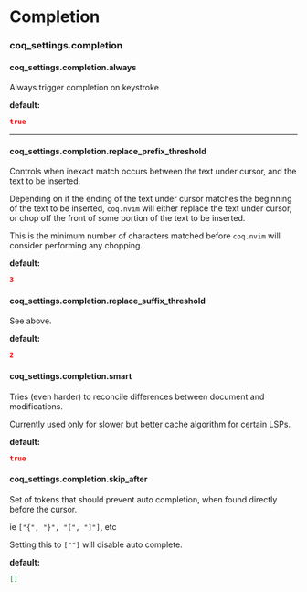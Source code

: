 # Completion

### coq_settings.completion

#### coq_settings.completion.always

Always trigger completion on keystroke

**default:**

```json
true
```

---

#### coq_settings.completion.replace_prefix_threshold

Controls when inexact match occurs between the text under cursor, and the text to be inserted.

Depending on if the ending of the text under cursor matches the beginning of the text to be inserted, `coq.nvim` will either replace the text under cursor, or chop off the front of some portion of the text to be inserted.

This is the minimum number of characters matched before `coq.nvim` will consider performing any chopping.

**default:**

```json
3
```

#### coq_settings.completion.replace_suffix_threshold

See above.

**default:**

```json
2
```

#### coq_settings.completion.smart

Tries (even harder) to reconcile differences between document and modifications.

Currently used only for slower but better cache algorithm for certain LSPs.

**default:**

```json
true
```

#### coq_settings.completion.skip_after

Set of tokens that should prevent auto completion, when found directly before the cursor.

ie `["{", "}", "[", "]"]`, etc

Setting this to `[""]` will disable auto complete.

**default:**

```json
[]
```
